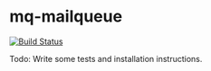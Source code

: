 mq-mailqueue
============

[![Build Status](https://travis-ci.org/milqmedia/mq-mailqueue.svg?branch=master)](https://travis-ci.org/milqmedia/mq-mailqueue)

Todo: Write some tests and installation instructions.
